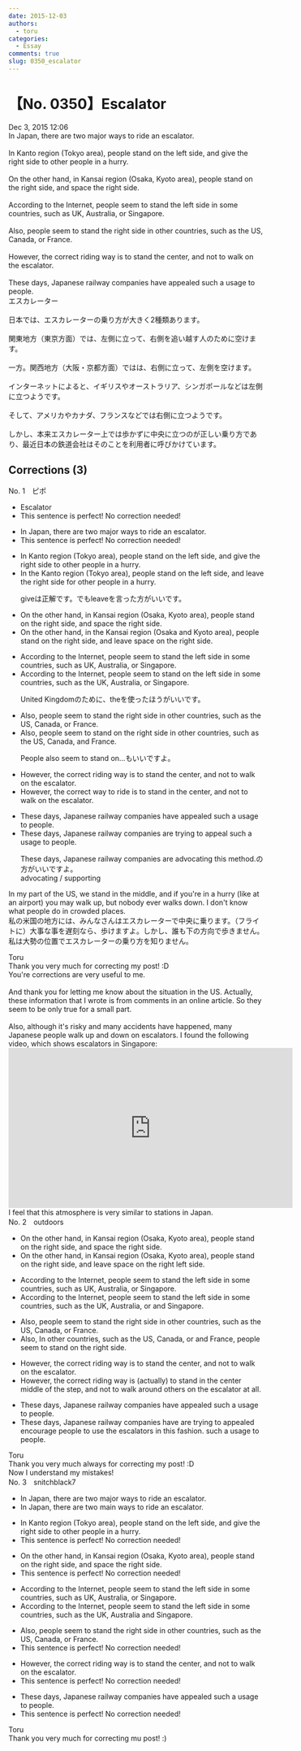 ```yaml
---
date: 2015-12-03
authors:
  - toru
categories:
  - Essay
comments: true
slug: 0350_escalator
---
```


# 【No. 0350】Escalator
<div class="date">Dec 3, 2015 12:06</div>
<div id="post"><div id="body_show_ori">
In Japan, there are two major ways to ride an escalator.<br/><br/>In Kanto region (Tokyo area), people stand on the left side, and give the right side to other people in a hurry.<br/><br/>On the other hand, in Kansai region (Osaka, Kyoto area), people stand on the right side, and space the right side.<br/><br/>According to the Internet, people seem to stand the left side in some countries, such as UK, Australia, or Singapore.<br/><br/>Also, people seem to stand the right side in other countries, such as the US, Canada, or France.<br/><br/>However, the correct riding way is to stand the center, and not to walk on the escalator.<br/><br/>These days, Japanese railway companies have appealed such a usage to people.
</div></div>

<!-- more -->

<div id="post_ja"><div id="body_show_mo">
エスカレーター<br/><br/>日本では、エスカレーターの乗り方が大きく2種類あります。<br/><br/>関東地方（東京方面）では、左側に立って、右側を追い越す人のために空けます。<br/><br/>一方。関西地方（大阪・京都方面）ではは、右側に立って、左側を空けます。<br/><br/>インターネットによると、イギリスやオーストラリア、シンガポールなどは左側に立つようです。<br/><br/>そして、アメリカやカナダ、フランスなどでは右側に立つようです。<br/><br/>しかし、本来エスカレーター上では歩かずに中央に立つのが正しい乗り方であり、最近日本の鉄道会社はそのことを利用者に呼びかけています。
</div></div>

## Corrections (3)
<div id="block"><div class="first_name"> No. 1　<span class="just_name">ピポ</span></div><div id="block2">
<ul class="correction_field">
<li class="incorrect">Escalator</li>
<li class="corrected perfect">This sentence is perfect! No correction needed!</li>
</ul>
<ul class="correction_field">
<li class="incorrect">In Japan, there are two major ways to ride an escalator.</li>
<li class="corrected perfect">This sentence is perfect! No correction needed!</li>
</ul>
<ul class="correction_field">
<li class="incorrect">In Kanto region (Tokyo area), people stand on the left side, and give the right side to other people in a hurry.</li>
<li class="corrected correct">
In <span class="f_blue">the</span> Kanto region (Tokyo area), people stand on the left side, and <span class="f_blue">leave</span> the right side <span class="f_blue">for</span> other people in a hurry.
<p class="correction_comment">giveは正解です。でもleaveを言った方がいいです。</p>
</li>
</ul>
<ul class="correction_field">
<li class="incorrect">On the other hand, in Kansai region (Osaka, Kyoto area), people stand on the right side, and space the right side.</li>
<li class="corrected correct">
On the other hand, in <span class="f_blue">the</span> Kansai region (Osaka and Kyoto area), people stand on the right side, and <span class="f_blue">leave</span> space <span class="f_blue">on</span> the right side.
</li>
</ul>
<ul class="correction_field">
<li class="incorrect">According to the Internet, people seem to stand the left side in some countries, such as UK, Australia, or Singapore.</li>
<li class="corrected correct">
According to the Internet, people seem to stand <span class="f_blue">on</span> the left side in some countries, such as <span class="f_blue">the</span> UK, Australia, or Singapore.
<p class="correction_comment">United Kingdomのために、theを使ったほうがいいです。</p>
</li>
</ul>
<ul class="correction_field">
<li class="incorrect">Also, people seem to stand the right side in other countries, such as the US, Canada, or France.</li>
<li class="corrected correct">
Also, people seem to stand <span class="f_blue">on</span> the right side in other countries, such as the US, Canada, <span class="f_blue">and</span> France.
<p class="correction_comment">People also seem to stand on...もいいですよ。</p>
</li>
</ul>
<ul class="correction_field">
<li class="incorrect">However, the correct riding way is to stand the center, and not to walk on the escalator.</li>
<li class="corrected correct">
However, the correct <span class="f_blue">way to ride</span> is to stand <span class="f_blue">in</span> the center, and not to walk on the escalator.
</li>
</ul>
<ul class="correction_field">
<li class="incorrect">These days, Japanese railway companies have appealed such a usage to people.</li>
<li class="corrected correct">
These days, Japanese railway companies <span class="f_blue">are</span> <span class="f_blue">trying to</span> appeal such a usage to people.
<p class="correction_comment">These days, Japanese railway companies are advocating this method.の方がいいですよ。<br/>advocating / supporting</p>
</li>
</ul>
<p class="comment_small">
 In my part of the US, we stand in the middle, and if you're in a hurry (like at an airport) you may walk up, but nobody ever walks down. I don't know what people do in crowded places.
 <br/>
 私の米国の地方には、みんなさんはエスカレーターで中央に乗ります。（フライトに）大事な事を遅刻なら、歩けますよ。しかし、誰も下の方向で歩きません。
 <br/>
 私は大勢の位置でエスカレーターの乗り方を知りません。
</p>

</div><div class="name"><span class="just_name">Toru</span><br>
Thank you very much for correcting my post! :D<br/>You're corrections are very useful to me.<br/><br/>And thank you for letting me know about the situation in the US. Actually, these information that I wrote is from comments in an online article. So they seem to be only true for a small part.<br/><br/>Also, although it's risky and many accidents have happened, many Japanese people walk up and down on escalators. I found the following video, which shows escalators in Singapore:<br/><object height="315" width="560">
<param name="movie" value="https://www.youtube.com/v/7fNDgwp_w_s"/>
<embed height="315" src="https://www.youtube.com/v/7fNDgwp_w_s" type="application/x-shockwave-flash" width="560"/>
</object>
<br/>I feel that this atmosphere is very similar to stations in Japan.
</div>
</div>
<div id="block"><div class="first_name"> No. 2　<span class="just_name">outdoors</span></div><div id="block2">
<ul class="correction_field">
<li class="incorrect">On the other hand, in Kansai region (Osaka, Kyoto area), people stand on the right side, and space the right side.</li>
<li class="corrected correct">
On the other hand, in Kansai region (Osaka, Kyoto area), people stand on the right side, and<span class="f_blue"> leave</span> space <span class="f_red">on</span> the <span class="sline">right</span><span class="f_red"> left</span> side.
</li>
</ul>
<ul class="correction_field">
<li class="incorrect">According to the Internet, people seem to stand the left side in some countries, such as UK, Australia, or Singapore.</li>
<li class="corrected correct">
According to the Internet, people seem to stand the left side in some countries, such as <span class="f_blue">the</span> UK, Australia, <span class="sline">or</span> <span class="f_blue">and</span> Singapore.
</li>
</ul>
<ul class="correction_field">
<li class="incorrect">Also, people seem to stand the right side in other countries, such as the US, Canada, or France.</li>
<li class="corrected correct">
<span class="sline">Also,</span> <span class="f_blue">I</span>n other countries, such as the US, Canada, <span class="sline">or</span> <span class="f_blue">and</span> France, people seem to stand <span class="f_red">on</span> the right side.
</li>
</ul>
<ul class="correction_field">
<li class="incorrect">However, the correct riding way is to stand the center, and not to walk on the escalator.</li>
<li class="corrected correct">
However, the correct <span class="sline">riding</span> way is (<span class="f_blue">actually)</span> to stand <span class="f_blue">in</span> the <span class="sline">center</span> <span class="f_blue">middle</span> <span class="f_blue">of the step</span>, and not to walk <span class="f_blue">around others</span> on the escalator <span class="f_blue">at all</span>.
</li>
</ul>
<ul class="correction_field">
<li class="incorrect">These days, Japanese railway companies have appealed such a usage to people.</li>
<li class="corrected correct">
These days, Japanese railway companies <span class="sline">have</span> <span class="f_blue">are trying to</span> <span class="sline">appealed</span> <span class="f_blue">encourage people</span> to use <span class="f_blue">the escalators in </span><span class="f_blue">this fashion</span>. <span class="sline">such a usage to people.</span>
</li>
</ul>
</div><div class="name"><span class="just_name">Toru</span><br>
Thank you very much always for correcting my post! :D<br/>Now I understand my mistakes!
</div>
</div>
<div id="block"><div class="first_name"> No. 3　<span class="just_name">snitchblack7</span></div><div id="block2">
<ul class="correction_field">
<li class="incorrect">In Japan, there are two major ways to ride an escalator.</li>
<li class="corrected correct">
In Japan, there are two main ways to ride an escalator.
</li>
</ul>
<ul class="correction_field">
<li class="incorrect">In Kanto region (Tokyo area), people stand on the left side, and give the right side to other people in a hurry.</li>
<li class="corrected perfect">This sentence is perfect! No correction needed!</li>
</ul>
<ul class="correction_field">
<li class="incorrect">On the other hand, in Kansai region (Osaka, Kyoto area), people stand on the right side, and space the right side.</li>
<li class="corrected perfect">This sentence is perfect! No correction needed!</li>
</ul>
<ul class="correction_field">
<li class="incorrect">According to the Internet, people seem to stand the left side in some countries, such as UK, Australia, or Singapore.</li>
<li class="corrected correct">
According to the Internet, people seem to stand the left side in some countries, such as the UK, Australia and Singapore.
</li>
</ul>
<ul class="correction_field">
<li class="incorrect">Also, people seem to stand the right side in other countries, such as the US, Canada, or France.</li>
<li class="corrected perfect">This sentence is perfect! No correction needed!</li>
</ul>
<ul class="correction_field">
<li class="incorrect">However, the correct riding way is to stand the center, and not to walk on the escalator.</li>
<li class="corrected perfect">This sentence is perfect! No correction needed!</li>
</ul>
<ul class="correction_field">
<li class="incorrect">These days, Japanese railway companies have appealed such a usage to people.</li>
<li class="corrected perfect">This sentence is perfect! No correction needed!</li>
</ul>
</div><div class="name"><span class="just_name">Toru</span><br>
Thank you very much for correcting mu post! :)
</div>
</div>
